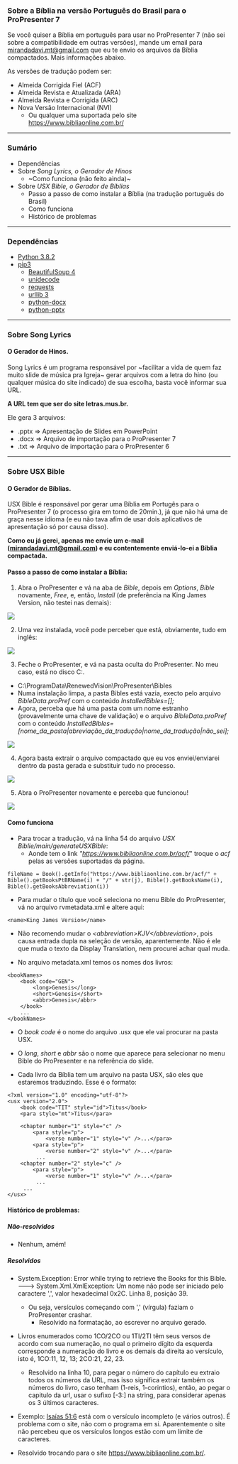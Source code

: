 ### Sobre a Bíblia na versão Português do Brasil para o ProPresenter 7

Se você quiser a Bíblia em português para usar no ProPresenter 7 (não sei sobre a compatibilidade em outras versões), mande um email para mirandadavi.mt@gmail.com que eu te envio os arquivos da Bíblia compactados. Mais informações abaixo.

As versões de tradução podem ser:
* Almeida Corrigida Fiel (ACF)
* Almeida Revista e Atualizada (ARA)
* Almeida Revista e Corrigida (ARC)
* Nova Versão Internacional (NVI)
  * Ou qualquer uma suportada pelo site https://www.bibliaonline.com.br/
  
---

### Sumário

* Dependências
* Sobre *Song Lyrics, o Gerador de Hinos*
  * ~Como funciona (não feito ainda)~
* Sobre *USX Bible, o Gerador de Bíblias*
  * Passo a passo de como instalar a Bíblia (na tradução português do Brasil)
  * Como funciona
  * Histórico de problemas

---

### Dependências

- [Python 3.8.2](https://www.python.org/downloads/release/python-382/)
- [pip3](https://pip.pypa.io/en/stable/)
  - [BeautifulSoup 4](https://www.crummy.com/software/BeautifulSoup/bs4/doc/)
  - [unidecode](https://pypi.org/project/Unidecode/)
  - [requests](https://requests.readthedocs.io/en/latest/)
  - [urllib 3](https://docs.python.org/3/library/urllib.html)
  - [python-docx](https://python-docx.readthedocs.io/en/latest/)
  - [python-pptx](https://python-pptx.readthedocs.io/en/latest/)

---

### Sobre Song Lyrics
#### O Gerador de Hinos.

Song Lyrics é um programa responsável por ~facilitar a vida de quem faz muito slide de música pra Igreja~ gerar arquivos com a letra do hino (ou qualquer música do site indicado) de sua escolha, basta você informar sua URL.

**A URL tem que ser do site letras.mus.br.**

Ele gera 3 arquivos:
  - .pptx => Apresentação de Slides em PowerPoint
  - .docx => Arquivo de importação para o ProPresenter 7
  - .txt => Arquivo de importação para o ProPresenter 6

---

### Sobre USX Bible
#### O Gerador de Bíblias.

USX Bible é responsável por gerar uma Bíblia em Portugês para o ProPresenter 7 (o processo gira em torno de 20min.), já que não há uma de graça nesse idioma (e eu não tava afim de usar dois aplicativos de apresentação só por causa disso).

**Como eu já gerei, apenas me envie um e-mail (mirandadavi.mt@gmail.com) e eu contentemente enviá-lo-ei a Bíblia compactada.**

#### Passo a passo de como instalar a Bíblia:

1. Abra o ProPresenter e vá na aba de *Bible*, depois em *Options*, *Bible* novamente, *Free*, e, então, *Install* (de preferência na King James Version, não testei nas demais):

![](USX%20Bible/img/usxbible_00.png)

2. Uma vez instalada, você pode perceber que está, obviamente, tudo em inglês:

![](USX%20Bible/img/usxbible_01.png)

3. Feche o ProPresenter, e vá na pasta oculta do ProPresenter. No meu caso, está no disco C:.
  * C:\ProgramData\RenewedVision\ProPresenter\Bibles
  * Numa instalação limpa, a pasta Bibles está vazia, execto pelo arquivo *BibleData.proPref* com o conteúdo *InstalledBibles=[];*
  * Agora, perceba que há uma pasta com um nome estranho (provavelmente uma chave de validação) e o arquivo *BibleData.proPref* com o conteúdo *InstalledBibles=[nome_da_pasta|abreviação_da_tradução|nome_da_tradução|não_sei];*
  
![](USX%20Bible/img/usxbible_02.png)

4. Agora basta extrair o arquivo compactado que eu vos enviei/enviarei dentro da pasta gerada e substituir tudo no processo.

![](USX%20Bible/img/usxbible_03.png)

5. Abra o ProPresenter novamente e perceba que funcionou!

![](USX%20Bible/img/usxbible_04.png)

#### Como funciona

* Para trocar a tradução, vá na linha 54 do arquivo *USX Biblie/main/generateUSXBible*:
  * Aonde tem o link *"https://www.bibliaonline.com.br/acf/*" troque o *acf* pelas as versões suportadas da página.
```
fileName = Book().getInfo("https://www.bibliaonline.com.br/acf/" + Bible().getBooksPtBRName(i) + "/" + str(j), Bible().getBooksName(i), Bible().getBooksAbbreviation(i))
```

* Para mudar o título que você seleciona no menu Bible do ProPresenter, vá no arquivo rvmetadata.xml e altere aqui: 
```
<name>King James Version</name>
```
  * Não recomendo mudar o *\<abbreviation>KJV\</abbreviation>*, pois causa entrada dupla na seleção de versão, aparentemente. Não é ele que muda o texto da Display Translation, nem procurei achar qual muda.

* No arquivo metadata.xml temos os nomes dos livros:
```  
<bookNames>
    <book code="GEN">
        <long>Genesis</long>
        <short>Genesis</short>
        <abbr>Genesis</abbr>
    </book>
    ...
</bookNames>
```

  * O *book code* é o nome do arquivo .usx que ele vai procurar na pasta USX.
  * O *long*, *short* e *abbr* são o nome que aparece para selecionar no menu Bible do ProPresenter e na referência do slide.

* Cada livro da Bíblia tem um arquivo na pasta USX, são eles que estaremos traduzindo. Esse é o formato:
```
<?xml version="1.0" encoding="utf-8"?>
<usx version="2.0">
    <book code="TIT" style="id">Titus</book>
    <para style="mt">Titus</para>

    <chapter number="1" style="c" />
        <para style="p">
            <verse number="1" style="v" />...</para>
        <para style="p">
            <verse number="2" style="v" />...</para>
         ...
    <chapter number="2" style="c" />
        <para style="p">
            <verse number="1" style="v" />...</para>
         ...
     ...
</usx>
```

#### Histórico de problemas:
##### Não-resolvidos
* Nenhum, amém!

##### Resolvidos
* System.Exception: Error while trying to retrieve the Books for this Bible. ---> System.Xml.XmlException: Um nome não pode ser iniciado pelo caractere ',', valor hexadecimal 0x2C. Linha 8, posição 39.
  * Ou seja, versículos começando com ',' (vírgula) faziam o ProPresenter crashar. 
    * Resolvido na formatação, ao escrever no arquivo gerado.

* Livros enumerados como 1CO/2CO ou 1TI/2TI têm seus versos de acordo com sua numeração, no qual o primeiro dígito da esquerda corresponde a numeração do livro e os demais da direita ao versículo, isto é, 1CO:11, 12, 13; 2CO:21, 22, 23.
  * Resolvido na linha 10, para pegar o número do capítulo eu extraio todos os números da URL, mas isso significa extrair também os números do livro, caso tenham (1-reis, 1-corintios), então, ao pegar o capitulo da url, usar o sufixo [-3:] na string, para considerar apenas os 3 últimos caracteres.
  
 * Exemplo: [Isaías 51:6](https://biblia.blog.br/acf/livro/isaias/51/6) está com o versículo incompleto (e vários outros). É problema com o site, não com o programa em si. Aparentemente o site não percebeu que os versículos longos estão com um limite de caracteres.
  * Resolvido trocando para o site https://www.bibliaonline.com.br/.
